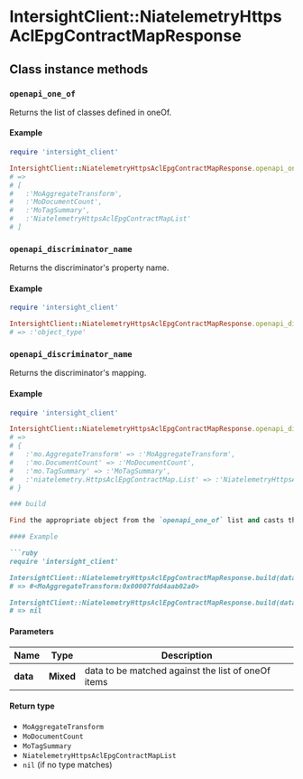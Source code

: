# IntersightClient::NiatelemetryHttpsAclEpgContractMapResponse

## Class instance methods

### `openapi_one_of`

Returns the list of classes defined in oneOf.

#### Example

```ruby
require 'intersight_client'

IntersightClient::NiatelemetryHttpsAclEpgContractMapResponse.openapi_one_of
# =>
# [
#   :'MoAggregateTransform',
#   :'MoDocumentCount',
#   :'MoTagSummary',
#   :'NiatelemetryHttpsAclEpgContractMapList'
# ]
```

### `openapi_discriminator_name`

Returns the discriminator's property name.

#### Example

```ruby
require 'intersight_client'

IntersightClient::NiatelemetryHttpsAclEpgContractMapResponse.openapi_discriminator_name
# => :'object_type'
```

### `openapi_discriminator_name`

Returns the discriminator's mapping.

#### Example

```ruby
require 'intersight_client'

IntersightClient::NiatelemetryHttpsAclEpgContractMapResponse.openapi_discriminator_mapping
# =>
# {
#   :'mo.AggregateTransform' => :'MoAggregateTransform',
#   :'mo.DocumentCount' => :'MoDocumentCount',
#   :'mo.TagSummary' => :'MoTagSummary',
#   :'niatelemetry.HttpsAclEpgContractMap.List' => :'NiatelemetryHttpsAclEpgContractMapList'
# }

### build

Find the appropriate object from the `openapi_one_of` list and casts the data into it.

#### Example

```ruby
require 'intersight_client'

IntersightClient::NiatelemetryHttpsAclEpgContractMapResponse.build(data)
# => #<MoAggregateTransform:0x00007fdd4aab02a0>

IntersightClient::NiatelemetryHttpsAclEpgContractMapResponse.build(data_that_doesnt_match)
# => nil
```

#### Parameters

| Name | Type | Description |
| ---- | ---- | ----------- |
| **data** | **Mixed** | data to be matched against the list of oneOf items |

#### Return type

- `MoAggregateTransform`
- `MoDocumentCount`
- `MoTagSummary`
- `NiatelemetryHttpsAclEpgContractMapList`
- `nil` (if no type matches)

